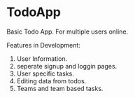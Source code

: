 # TodoApp

Basic Todo App.
For multiple users online.

Features in Development:

1. User Information.
2. seperate signup and loggin pages.
3. User specific tasks.
4. Editing data from todos.
5. Teams and team based tasks.
